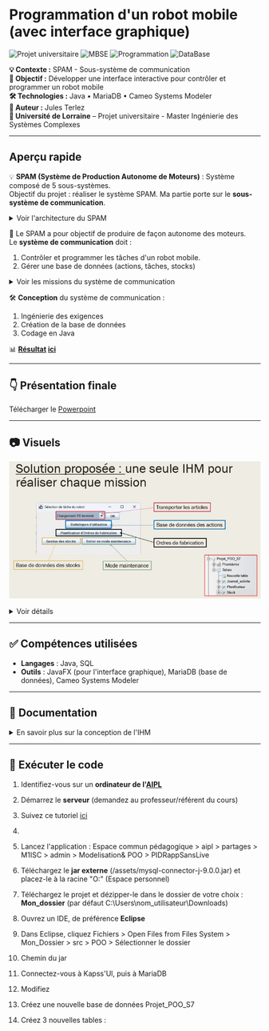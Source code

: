 # Programmation d'un robot mobile (avec interface graphique)

![Projet universitaire](https://img.shields.io/badge/Université%20de%20Lorraine-Projet-lightgrey?logo=googlescholar)
![MBSE](https://img.shields.io/badge/Ingénierie%20des%20Exigences-Système-orange.svg)
![Programmation](https://img.shields.io/badge/Java-Programmation-blue.svg)
![DataBase](https://img.shields.io/badge/MariaDB-DataBase-green.svg)

**💡 Contexte :** SPAM - Sous-système de communication   
**🎯 Objectif :** Développer une interface interactive pour contrôler et programmer un robot mobile  
**🛠 Technologies :** Java  • MariaDB • Cameo Systems Modeler   
**👥 Auteur :** Jules Terlez   
**🏫 Université de Lorraine** – Projet universitaire - Master Ingénierie des Systèmes Complexes  

---

## Aperçu rapide

💡 **SPAM (Système de Production Autonome de Moteurs)** : Système composé de 5 sous-systèmes.  
  Objectif du projet : réaliser le système SPAM. Ma partie porte sur le **sous-système de communication**.
  <details>
  <summary>Voir l'architecture du SPAM</summary>
  <img src="assets/images/Architecture_SPAM.jpg" alt="Architecture_SPAM" width="750"> <br>
   <em>&nbsp;&nbsp;&nbsp;&nbsp;&nbsp;&nbsp;&nbsp;&nbsp;&nbsp;&nbsp&nbsp;&nbsp;&nbsp;&nbsp;&nbsp;&nbsp;&nbsp;&nbsp;&nbsp;&nbsp;&nbsp;&nbsp;&nbsp;&nbsp;&nbsp&nbsp;&nbsp;&nbsp;&nbsp;&nbsp;&nbsp;&nbsp;&nbsp;&nbsp;&nbsp;&nbsp;&nbsp;&nbsp;&nbsp;&nbsp&nbsp;&nbsp;&nbsp;&nbsp;&nbsp;&nbsp;&nbsp;&nbsp;&nbsp;&nbsp;&nbsp;&nbsp;&nbsp;&nbsp;&nbsp&nbsp;&nbsp;&nbsp;&nbsp;&nbsp;&nbsp;&nbsp;&nbsp;Figure 1 – Architecture du SPAM</em>
</div>


</details>
  
🎯 Le SPAM a pour objectif de produire de façon autonome des moteurs.  
Le **système de communication** doit :  
1. Contrôler et programmer les tâches d'un robot mobile. 
2. Gérer une base de données (actions, tâches, stocks)
  <details>
  <summary>Voir les missions du système de communication</summary>
  <br>
  <img src="assets/images/Missions_système_communication.jpg" alt="Missions_système_communication" width="750">   <br>
<em>&nbsp;&nbsp;&nbsp;&nbsp;&nbsp;&nbsp;&nbsp;&nbsp;&nbsp;&nbsp&nbsp;&nbsp;&nbsp;&nbsp;&nbsp;&nbsp;&nbsp;&nbsp;&nbsp;&nbsp;&nbsp;&nbsp;&nbsp;&nbsp;&nbsp&nbsp;&nbsp;&nbsp;&nbsp;&nbsp;&nbsp;&nbsp;&nbsp;&nbsp;&nbsp;&nbsp;&nbsp;&nbsp;&nbsp;&nbsp&nbsp;&nbsp;&nbsp;&nbsp;&nbsp;&nbsp;&nbsp;&nbsp;Figure 2 - Missions du système de communication</em>
</details>

🛠 **Conception** du système de communication :
  1. Ingénierie des exigences  
  2. Création de la base de données
  3. Codage en Java

📊 <ins>**Résultat</ins> [ici](lien)**

---

## 👇 Présentation finale
Télécharger le [Powerpoint](assets/Sous-système%20de%20communication.pptx)

---

## 📷 Visuels
![Interface Homme-Machine du Robot](assets/images/IHM.jpg)
<details>
  <summary>Voir détails</summary>
  <p align="center">
  <br>
  <img src="assets/images/Planification_Ordres_Fabrication.jpg" alt="Planification des Ordres de Fabrication" width="750"> <br>
  <em>Figure 3 - Planification des Ordres de Fabrication</em>
    <br> <br>
  <img src="assets/images/Transport_Articles.jpg" alt="Transport des Articles" width="750"> <br>
  <em>Figure 4 - Transport des Articles</em>
    <br> <br>
  <img src="assets/images/BDD_Stats.jpg" alt="BDD et Statistiques d'utilisation" width="750"> <br>
  <em>Figure 5 - BDD et Statistiques d'utilisation</em>
    <br> <br>
  <img src="assets/images/Gestion_Stocks.jpg" alt="Gestion des Stocks" width="750"> <br>
  <em>Figure 6 - Gestion des Stocks</em>
    <br> <br>
  <img src="assets/images/Mode_Maintenance.jpg" alt="Mode Maintenance" width="750"> <br>
  <em>Figure 7 - Mode Maintenance</em>
  </p>
</details>

---

## ✅ Compétences utilisées
- **Langages** : Java, SQL
- **Outils** : JavaFX (pour l'interface graphique), MariaDB (base de données), Cameo Systems Modeler

---

## 📁 Documentation
<details>
  <summary>En savoir plus sur la conception de l'IHM</summary>
  <p align="center">
  <br>
  <img src="assets/images/PFMS.jpg" alt="PFMS" width="750"> <br>
  <em>Figure 8 - PFMS</em>
        <br> <br>
  <img src="assets/images/Exigences.jpg" alt="Exigences" width="750"> <br>
  <em>Figure 9 - Exigences</em>
 </p>
</details>

---

## 🚀 Exécuter le code
1. Identifiez-vous sur un **ordinateur de l'[AIPL](https://aip-primeca.univ-lorraine.fr/)**
2. Démarrez le **serveur** (demandez au professeur/référent du cours)
3. Suivez ce tutoriel [ici](lien)

4. 
5. Lancez l'application : Espace commun pédagogique > aipl > partages > M1ISC > admin > Modelisation& POO > PIDRappSansLive
6. Téléchargez le **jar externe** (/assets/mysql-connector-j-9.0.0.jar) et placez-le à la racine "O:" (Espace personnel)  
7. Téléchargez le projet et dézipper-le dans le dossier de votre choix : **Mon_dossier** (par défaut C:\Users\nom_utilisateur\Downloads)  
8. Ouvrez un IDE, de préférence **Eclipse**  
9. Dans Eclipse, cliquez Fichiers > Open Files from Files System > Mon_Dossier > src > POO > Sélectionner le dossier  
10. Chemin du jar  
11. Connectez-vous à Kapss'Ul, puis à MariaDB
12. Modifiez
13. Créez une nouvelle base de données Projet_POO_S7
14. Créez 3 nouvelles tables : 

